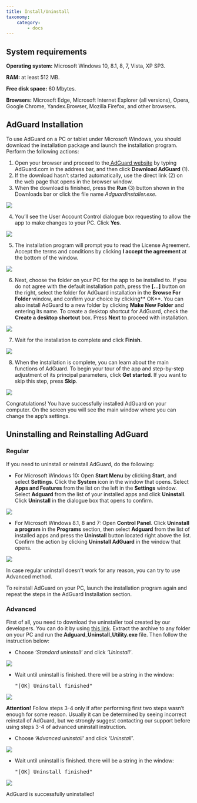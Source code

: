 ```yaml
---
title: Install/Uninstall
taxonomy:
    category:
        - docs
---
```


## System  requirements
**Operating system:** Microsoft Windows 10, 8.1, 8, 7, Vista, XP SP3.

**RAM:** at least 512 MB.

**Free disk space:** 60 Mbytes.

**Browsers:** Microsoft Edge, Microsoft Internet Explorer (all versions), Opera, Google Chrome, Yandex.Browser, Mozilla Firefox, and other browsers.

## AdGuard Installation

To use AdGuard on a PC or tablet under Microsoft Windows, you should download the installation package and launch the installation program. Perform the following actions:

1) Open your browser and proceed to the[ AdGuard website](http://adguard.com) by typing AdGuard.com in the address bar, and then click **Download AdGuard** (1).
2) If the download hasn’t started automatically, use the direct link (2) on the web page that opens in the browser window.
3) When the download is finished, press the **Run** (3) button shown in the Downloads bar or click the file name _AdguardInstaller.exe_.

![](install_01-01.png)

4) You’ll see the User Account Control dialogue box requesting to allow the app to make changes to your PC. Click **Yes**.

![](install_03_EN.png)

5) The installation program will prompt you to read the License Agreement. Accept the terms and conditions by clicking **I accept the agreement** at the bottom of the window.

![](install_04_EN.png)

6) Next, choose the folder on your PC for the app to be installed to. If you do not agree with the default installation path, press the **[…]** button on the right, select the folder for AdGuard installation in the **Browse For Folder** window, and confirm your choice by clicking** OK**. You can also install AdGuard to a new folder by clicking **Make New Folder** and entering its name. To create a desktop shortcut for AdGuard, check the **Create a desktop shortcut** box. Press **Next** to proceed with installation.

![](install_05_2EN.PNG)

7) Wait for the installation to complete and click **Finish**.

![](inst.PNG)

8) When the installation is complete, you can learn about the main functions of AdGuard. To begin your tour of the app and step-by-step adjustment of its principal parameters, click **Get started**. If you want to skip this step, press **Skip**.

![](install_06_EN.png)

Congratulations! You have successfully installed AdGuard on your computer. On the screen you will see the main window where you can change the app’s settings.

<a name="uninstall"></a>
## Uninstalling and Reinstalling AdGuard

### Regular 

If you need to uninstall or reinstall AdGuard, do the following:

* For Microsoft Windows 10: Open **Start Menu** by clicking **Start**, and select **Settings**. Click the **System** icon in the window that opens. Select **Apps and Features** from the list on the left in the **Settings** window. Select **Adguard** from the list of your installed apps and click **Uninstall**. Click **Uninstall** in the dialogue box that opens to confirm.

![](install_07_EN.png)

* For Microsoft Windows 8.1, 8 and 7: Open **Control Panel**. Click **Uninstall a program** in the **Programs** section, then select **Adguard** from the list of installed apps and press the **Uninstall** button located right above the list. Confirm the action by clicking **Uninstall AdGuard** in the window that opens.

![](install_08_EN.png)

In case regular uninstall doesn't work for any reason, you can try to use Advanced method.

To reinstall AdGuard on your PC, launch the installation program again and repeat the steps in the AdGuard Installation section.

### Advanced
First of&nbsp;all, you need to&nbsp;download the uninstaller tool created by&nbsp;our developers. You can do&nbsp;it&nbsp;by&nbsp;using
[this link](https://cdn.adguard.com/public/Adguard/tools/Uninstall_Utility.zip"). Extract the archive to any folder on your PC and run the **Adguard_Uninstall_Utility.exe** file. Then follow the instruction below:

* Choose <em>&rsquo;Standard uninstall&rsquo;</em> and click <em>&rsquo;Uninstall&rsquo;</em>.

![](https://cdn.adguard.com/public/Adguard/Ru/Articles/howtodelete/main_menu.png)
                                 
* Wait until uninstall is&nbsp;finished. there will be&nbsp;a&nbsp;string in&nbsp;the window:
                            <pre>"[OK] Uninstall finished"</pre>
                            
![](https://cdn.adguard.com/public/Adguard/Ru/Articles/howtodelete/standard_uninstall.png)

<b>Attention!</b> Follow steps 3-4 only if after performing first two steps wasn’t enough for some reason. Usually it can be determined by seeing incorrect reinstall of AdGuard, but we strongly suggest contacting our support before using steps 3-4 of advanced uninstall instruction.

* Choose <em>&rsquo;Advanced uninstall&rsquo;</em> and click <em>&rsquo;Uninstall&rsquo;</em>.

![](https://cdn.adguard.com/public/Adguard/Ru/Articles/howtodelete/main_menu_adv.png)
                                 
* Wait until uninstall is&nbsp;finished. there will be&nbsp;a&nbsp;string in&nbsp;the window:
                            <pre>"[OK] Uninstall finished"</pre>

![](https://cdn.adguard.com/public/Adguard/Ru/Articles/howtodelete/advanced_uninstall.png)
                                 
AdGuard is successfully uninstalled!                              
